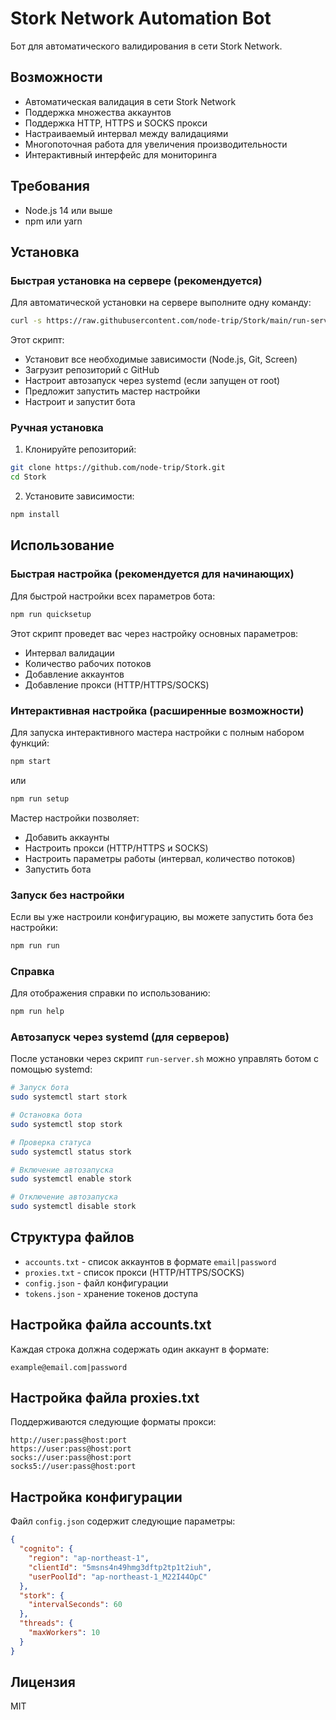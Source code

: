 # Stork Network Automation Bot

Бот для автоматического валидирования в сети Stork Network.

## Возможности

- Автоматическая валидация в сети Stork Network
- Поддержка множества аккаунтов
- Поддержка HTTP, HTTPS и SOCKS прокси
- Настраиваемый интервал между валидациями
- Многопоточная работа для увеличения производительности
- Интерактивный интерфейс для мониторинга

## Требования

- Node.js 14 или выше
- npm или yarn

## Установка

### Быстрая установка на сервере (рекомендуется)

Для автоматической установки на сервере выполните одну команду:

```bash
curl -s https://raw.githubusercontent.com/node-trip/Stork/main/run-server.sh | bash
```

Этот скрипт:
- Установит все необходимые зависимости (Node.js, Git, Screen)
- Загрузит репозиторий с GitHub
- Настроит автозапуск через systemd (если запущен от root)
- Предложит запустить мастер настройки
- Настроит и запустит бота

### Ручная установка

1. Клонируйте репозиторий:
```bash
git clone https://github.com/node-trip/Stork.git
cd Stork
```

2. Установите зависимости:
```bash
npm install
```

## Использование

### Быстрая настройка (рекомендуется для начинающих)

Для быстрой настройки всех параметров бота:

```bash
npm run quicksetup
```

Этот скрипт проведет вас через настройку основных параметров:
- Интервал валидации
- Количество рабочих потоков
- Добавление аккаунтов
- Добавление прокси (HTTP/HTTPS/SOCKS)

### Интерактивная настройка (расширенные возможности)

Для запуска интерактивного мастера настройки с полным набором функций:

```bash
npm start
```

или

```bash
npm run setup
```

Мастер настройки позволяет:
- Добавить аккаунты
- Настроить прокси (HTTP/HTTPS и SOCKS)
- Настроить параметры работы (интервал, количество потоков)
- Запустить бота

### Запуск без настройки

Если вы уже настроили конфигурацию, вы можете запустить бота без настройки:

```bash
npm run run
```

### Справка

Для отображения справки по использованию:

```bash
npm run help
```

### Автозапуск через systemd (для серверов)

После установки через скрипт `run-server.sh` можно управлять ботом с помощью systemd:

```bash
# Запуск бота
sudo systemctl start stork

# Остановка бота
sudo systemctl stop stork

# Проверка статуса
sudo systemctl status stork

# Включение автозапуска
sudo systemctl enable stork

# Отключение автозапуска
sudo systemctl disable stork
```

## Структура файлов

- `accounts.txt` - список аккаунтов в формате `email|password`
- `proxies.txt` - список прокси (HTTP/HTTPS/SOCKS)
- `config.json` - файл конфигурации
- `tokens.json` - хранение токенов доступа

## Настройка файла accounts.txt

Каждая строка должна содержать один аккаунт в формате:
```
example@email.com|password
```

## Настройка файла proxies.txt

Поддерживаются следующие форматы прокси:

```
http://user:pass@host:port
https://user:pass@host:port
socks://user:pass@host:port
socks5://user:pass@host:port
```

## Настройка конфигурации

Файл `config.json` содержит следующие параметры:

```json
{
  "cognito": {
    "region": "ap-northeast-1",
    "clientId": "5msns4n49hmg3dftp2tp1t2iuh",
    "userPoolId": "ap-northeast-1_M22I44OpC"
  },
  "stork": {
    "intervalSeconds": 60
  },
  "threads": {
    "maxWorkers": 10
  }
}
```

## Лицензия

MIT 